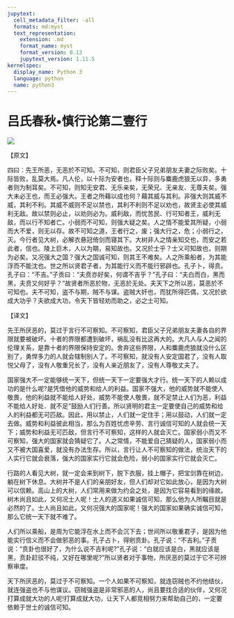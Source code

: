 ```yaml
---
jupytext:
  cell_metadata_filter: -all
  formats: md:myst
  text_representation:
    extension: .md
    format_name: myst
    format_version: 0.13
    jupytext_version: 1.11.5
kernelspec:
  display_name: Python 3
  language: python
  name: python3
---
```

# 吕氏春秋&#8226;慎行论第二壹行

![](image/cover.jpg)

【原文】

四曰：先王所恶，无恶於不可知。不可知，则君臣父子兄弟朋友夫妻之际败矣。十际皆败，乱莫大焉。凡人伦，以十际为安者也，释十际则与麋鹿虎狼无以异，多勇者则为制耳矣。不可知，则知无安君、无乐亲矣，无荣兄、无亲友、无尊夫矣。强大未必王也，而王必强大。王者之所藉以成也何？藉其威与其利。非强大则其威不威，其利不利。其威不威则不足以禁也，其利不利则不足以劝也，故贤主必使其威利无敌。故以禁则必止，以劝则必为。威利敌，而忧苦民、行可知者王，威利无敌，而以行不知者亡。小弱而不可知，则强大疑之矣。人之情不能爱其所疑，小弱而大不爱，则无以存。故不可知之道，王者行之，废；强大行之，危；小弱行之，灭。今行者见大树，必解衣悬冠倚剑而寝其下。大树非人之情亲知交也，而安之若此者，信也。陵上巨木，人以为期，易知故也。又况於士乎？士义可知故也，则期为必矣。又况强大之国？强大之国诚可知，则其王不难矣。人之所乘船者，为其能浮而不能沈也。世之所以贤君子者，为其能行义而不能行邪辟也。孔子卜，得贲。孔子曰：“不吉。”子贡曰：“夫贲亦好矣，何谓不吉乎？”孔子曰：“夫白而白，黑而黑，夫贲又何好乎？”故贤者所恶於物，无恶於无处。夫天下之所以恶，莫恶於不可知也。夫不可知，盗不与期，贼不与谋。盗贼大奸也，而犹所得匹偶，又况於欲成大功乎？夫欲成大功，令天下皆轻劝而助之，必之士可知。

【译文】

先王所厌恶的，莫过于言行不可察知。不可察知，君臣父子兄弟朋友夫妻各自的界限就要被破坏。十者的界限都遭到破坏，祸乱没有比这再大的。大凡人与人之闻的伦理关系，是靠十者的界限保持安定的。舍弃这些界限，人和麋鹿虎狼就没什么区别了，勇悍多力的人就会辖制别人了。不可察知，就没有人安定国君了，没有人取悦父母了，没有人敬重兄长了，没有人亲近朋友了，没有人尊敬丈夫了。

国家强大不一定能够统一天下，但统一天下一定要强大才行。统一天下的人赖以成功的是什么呢?是凭借他的威势和给人的利益。国家不强大，他的威势就不能使人敬畏，他的利益就不能给人好处，威势不能使人敬畏，就不足禁止人们为恶，利益不能给人好处．就不足“鼓励人们行善。所以贤明的君主一定要使自己的威势和给人的利益都无可匹敌。因此，用以禁止，人们就一定住手；用以鼓动，人们就一定去做。威势和利益彼此相当，那么为百姓忧虑辛劳、言行诚信可知的人就会统一天下；威势和利益无可匹敌，但言行不可察知，这样的人就会灭亡。国家弱小而又不可察知，强大的国家就会猜疑它了。人之常情，不能爱自己猜疑的人，国家弱小而又不被大国喜爱，就没有办法生存。所以，言行让人不可察知的做法，统治天下的人实行它就会衰落，强大的国家实行它就会危险，弱小的国家实行它就会灭亡。

行路的人看见大树，就一定会来到树下，脱下衣服，挂上帽子，把宝剑靠在树边，躺在树下休息。大树并不是人们的亲朋好友，但人们却对它如此放心，是因为大树可以信赖。高山上的大树，人们常用来做为约会之处，是因为它容易看到的缘故。树木尚且如此，又何况士人呢！士人的道义如果诚信可知，那么他为人所瞩目就是必然的了。士人尚且如此，又何况强大的国家呢！强大的国家如果确实诚信可知，那么它统一天下就不难了。

人们所以乘船，是周为它能浮在水上而不会沉下去；世间所以敬重君子，是因为他能实行信义而不会做邪恶的事。孔子占卜，得剜贲卦。孔子说：“不吉利。”子贡说：“贲卦也很好了，为什么说不吉利呢?”孔子说：“白就应该是白，黑就应该是黑，贲卦赶驳不纯，又好在哪里呢?”所以贤者对于事物，所厌恶的莫过于它不可辨察审度。

天下所厌恶的，莫过于不可察知。一个人如果不可察知，就连窃贼也不约他结伙，就连强盗也不与他谋议。窃贼强盗是非常邪恶的人，尚且要找合适的伙伴，又何况打算成就大功的人呢!打算成就大功，让天下人都竞相努力来帮助自己的，一定要依赖于世士的诚信可知。



